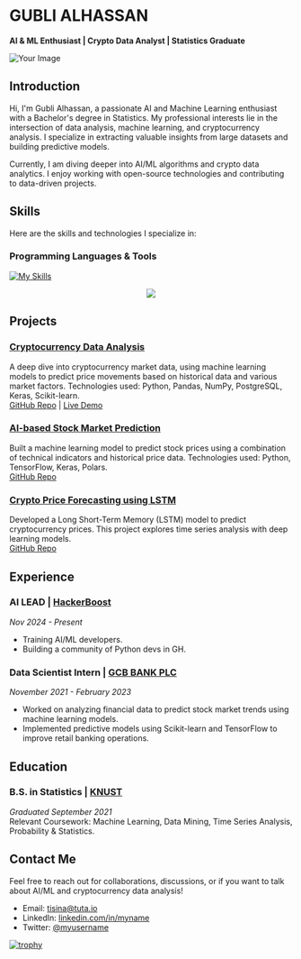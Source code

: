 # GUBLI ALHASSAN
**AI & ML Enthusiast | Crypto Data Analyst | Statistics Graduate**

![Your Image](https://avatars.githubusercontent.com/u/84263401?v=4)

## Introduction
Hi, I'm Gubli Alhassan, a passionate AI and Machine Learning enthusiast with a Bachelor's degree in Statistics. My professional interests lie in the intersection of data analysis, machine learning, and cryptocurrency analysis. I specialize in extracting valuable insights from large datasets and building predictive models. 

Currently, I am diving deeper into AI/ML algorithms and crypto data analytics. I enjoy working with open-source technologies and contributing to data-driven projects.

## Skills
Here are the skills and technologies I specialize in:

### **Programming Languages & Tools**

[![My Skills](https://skillicons.dev/icons?i=python,r,pytorch,anaconda,bash,git,linux,md,sklearn,ubuntu,tensorflow,sqlite,postgres,keras,polars,tidyverse)](https://skillicons.dev)

<p align="center">
  <a href="https://skillicons.dev">
    <img src="https://skillicons.dev/icons?i=git,kubernetes,docker,c,vim](https://skillicons.dev/icons?i=python,r,pytorch,anaconda,bash,git,linux,md,sklearn,ubuntu,tensorflow,sqlite,postgres,keras,polars,tidyverse" />
  </a>
</p>

## Projects

### [Cryptocurrency Data Analysis](https://github.com/yourusername/crypto-data-analysis)
A deep dive into cryptocurrency market data, using machine learning models to predict price movements based on historical data and various market factors. Technologies used: Python, Pandas, NumPy, PostgreSQL, Keras, Scikit-learn.  
[GitHub Repo](https://github.com/yourusername/crypto-data-analysis) | [Live Demo](link_to_live_demo)

### [AI-based Stock Market Prediction](https://github.com/yourusername/ai-stock-market-prediction)
Built a machine learning model to predict stock prices using a combination of technical indicators and historical price data. Technologies used: Python, TensorFlow, Keras, Polars.  
[GitHub Repo](https://github.com/yourusername/ai-stock-market-prediction)

### [Crypto Price Forecasting using LSTM](https://github.com/yourusername/lstm-crypto-price-forecast)
Developed a Long Short-Term Memory (LSTM) model to predict cryptocurrency prices. This project explores time series analysis with deep learning models.  
[GitHub Repo](https://github.com/yourusername/lstm-crypto-price-forecast)

## Experience

### AI LEAD | [HackerBoost](https://www.hackerboost.org/)
*Nov 2024 - Present*  
- Training AI/ML developers.
- Building a community of Python devs in GH.

### Data Scientist Intern | [GCB BANK PLC](https://www.gcbbank.com.gh/)
*November 2021 - February 2023*  
- Worked on analyzing financial data to predict stock market trends using machine learning models.
- Implemented predictive models using Scikit-learn and TensorFlow to improve retail banking operations.

## Education

### B.S. in Statistics | [KNUST](https://www.knust.edu.gh/)
*Graduated September 2021*  
Relevant Coursework: Machine Learning, Data Mining, Time Series Analysis, Probability & Statistics.

## Contact Me
Feel free to reach out for collaborations, discussions, or if you want to talk about AI/ML and cryptocurrency data analysis!

- Email: [tisina@tuta.io](mailto:tisina@tuta.io)
- LinkedIn: [linkedin.com/in/myname](https://linkedin.com/in/myname)
- Twitter: [@myusername](https://twitter.com/myname)

[![trophy](https://github-profile-trophy.vercel.app/?gublit=ryo-ma)](https://github.com/ryo-ma/github-profile-trophy)


